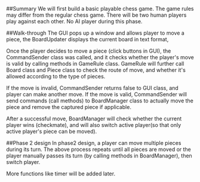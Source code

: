 ##Summary
We will first build a basic playable chess game. The game rules may differ from the regular chess game.
There will be two human players play against each other. No AI player during this phase.

##Walk-through
The GUI pops up a window and allows player to move a piece, the BoardUpdater displays the current board in text format,

Once the player decides to move a piece (click buttons in GUI), the CommandSender class was called, and it checks 
whether the player's move is valid by calling methods in GameRule class. GameRule will further call Board class and
Piece class to check the route of move, and whether it's allowed according to the type of pieces.

If the move is invalid, CommandSender returns false to GUI class, and player can make another move.
If the move is valid, CommandSender will send commands (call methods) to BoardManager class to actually move the piece 
and remove the captured piece if applicable.

After a successful move, BoardManager will check whether the current player wins (checkmate), and will also switch 
active player(so that only active player's piece can be moved).

##Phase 2 design
In phase2 design, a player can move multiple pieces during its turn. The above process repeats until all pieces
are moved or the player manually passes its turn (by calling methods in BoardManager), then switch player.

More functions like timer will be added later.
